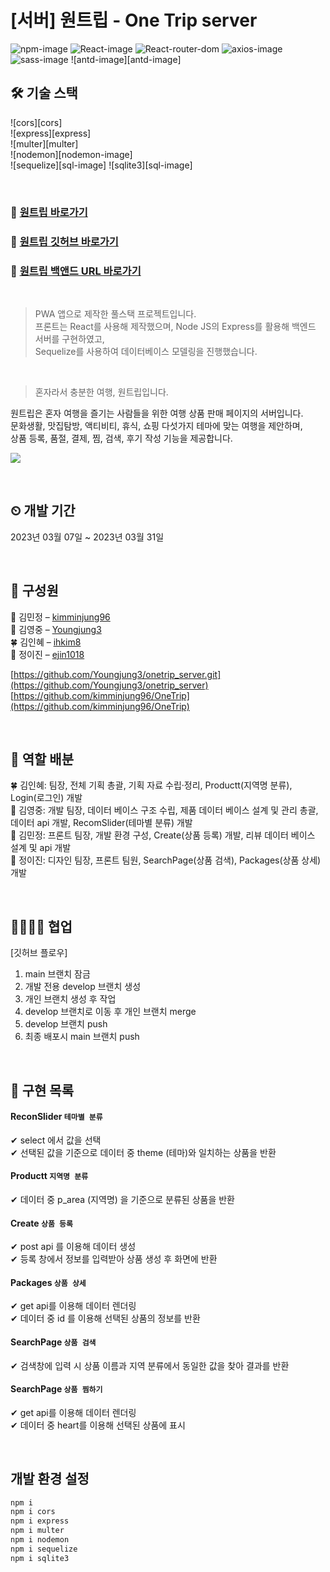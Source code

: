 # [서버] 원트립 - One Trip server 

![npm-image][npm-image] ![React-image][React-image] ![React-router-dom][React-router-dom] ![axios-image][axios-image] ![sass-image][sass-image]
![antd-image][antd-image]

## 🛠 기술 스택

![cors][cors]     
![express][express]     
![multer][multer]     
![nodemon][nodemon-image]     
![sequelize][sql-image]
![sqlite3][sql-image]

<br>

### 🔗 [원트립 바로가기](https://onetrip-kimminjung96.vercel.app/)
### 🔗 [원트립 깃허브 바로가기](https://github.com/kimminjung96/OneTrip)
### 🔗 [원트립 백앤드 URL 바로가기](https://onetrip-kimminjung96.vercel.app/)

<br>

> PWA 앱으로 제작한 풀스택 프로젝트입니다.     
> 프론트는 React를 사용해 제작했으며, Node JS의 Express를 활용해 백엔드 서버를 구현하였고,     
> Sequelize를 사용하여 데이터베이스 모델링을 진행했습니다.

<br>

> 혼자라서 충분한 여행, 원트립입니다.

원트립은 혼자 여행을 즐기는 사람들을 위한 여행 상품 판매 페이지의 서버입니다.     
문화생활, 맛집탐방, 액티비티, 휴식, 쇼핑 다섯가지 테마에 맞는 여행을 제안하며,     
상품 등록, 품절, 결제, 찜, 검색, 후기 작성 기능을 제공합니다.     

![](./public/images/main-screenshot.png)

<br>

## ⏲ 개발 기간
2023년 03월 07일 ~ 2023년 03월 31일

<br>


## 👀 구성원

🌳 김민정 – [kimminjung96](https://github.com/kimminjung96)     
🌼 김영중 – [Youngjung3](https://github.com/Youngjung3)     
🍀 김인혜 – [ihkim8](https://github.com/ihkim8)     
🌵 정이진 – [ejin1018](https://github.com/ejin1018)     

[https://github.com/Youngjung3/onetrip_server.git](https://github.com/Youngjung3/onetrip_server)
<br>
[https://github.com/kimminjung96/OneTrip](https://github.com/kimminjung96/OneTrip)

<br>

## 🧰 역할 배분

🍀 김인혜: 팀장, 전체 기획 총괄, 기획 자료 수립·정리, Productt(지역명 분류), Login(로그인) 개발      
🌼 김영중: 개발 팀장, 데이터 베이스 구조 수립, 제품 데이터 베이스 설계 및 관리 총괄, 데이터 api 개발, RecomSlider(테마별 분류) 개발     
🌳 김민정: 프론트 팀장, 개발 환경 구성, Create(상품 등록) 개발, 리뷰 데이터 베이스 설계 및 api 개발        
🌵 정이진: 디자인 팀장, 프론트 팀원, SearchPage(상품 검색), Packages(상품 상세) 개발    

<br>

## 👩‍👩‍👧‍👧 협업
[깃허브 플로우]
1. main 브랜치 잠금
2. 개발 전용 develop 브랜치 생성
3. 개인 브랜치 생성 후 작업
4. develop 브랜치로 이동 후 개인 브랜치 merge
5. develop 브랜치 push
6. 최종 배포시 main 브랜치 push

<br>

## 💎 구현 목록

#### ReconSlider `테마별 분류`
✔ select 에서 값을 선택     
✔ 선택된 값을 기준으로 데이터 중 theme (테마)와 일치하는 상품을 반환     

#### Productt `지역명 분류`
✔ 데이터 중 p_area (지역명) 을 기준으로 분류된 상품을 반환     

#### Create `상품 등록`
✔ post api 를 이용해 데이터 생성     
✔ 등록 창에서 정보를 입력받아 상품 생성 후 화면에 반환     

#### Packages `상품 상세`
✔ get api를 이용해 데이터 렌더링     
✔ 데이터 중 id 를 이용해 선택된 상품의 정보를 반환     
          
#### SearchPage `상품 검색`
✔ 검색창에 입력 시 상품 이름과 지역 분류에서 동일한 값을 찾아 결과를 반환     

#### SearchPage `상품 찜하기`
✔ get api를 이용해 데이터 렌더링     
✔ 데이터 중 heart를 이용해 선택된 상품에 표시    

<br>

## 개발 환경 설정

```sh
npm i
npm i cors
npm i express
npm i multer
npm i nodemon
npm i sequelize
npm i sqlite3
```


<!-- Markdown link & img dfn's -->
[npm-image]:https://img.shields.io/badge/npm-v6.9.0-lightgrey?logo=npm
[React-image]:https://img.shields.io/badge/React-v18.2.0-blue?logo=React
[React-router-dom]:https://img.shields.io/badge/React--router--dom-v6.9.0-BLUE?logo=React-Router
[axios-image]:https://img.shields.io/badge/axios-v1.3.4-red?logo=axios
[sass-image]:https://img.shields.io/badge/sass-v1.59.3-orange?logo=sass
